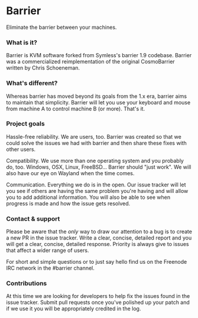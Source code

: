 # Barrier

Eliminate the barrier between your machines.

### What is it?

Barrier is KVM software forked from Symless's barrier 1.9 codebase. Barrier was a commercialized reimplementation of the original CosmoBarrier written by Chris Schoeneman.

### What's different?

Whereas barrier has moved beyond its goals from the 1.x era, barrier aims to maintain that simplicity. Barrier will let you use your keyboard and mouse from machine A to control machine B (or more). That's it.

### Project goals

Hassle-free reliability. We are users, too. Barrier was created so that we could solve the issues we had with barrier and then share these fixes with other users.

Compatibility. We use more than one operating system and you probably do, too. Windows, OSX, Linux, FreeBSD... Barrier should "just work". We will also have our eye on Wayland when the time comes.

Communication. Everything we do is in the open. Our issue tracker will let you see if others are having the same problem you're having and will allow you to add additional information. You will also be able to see when progress is made and how the issue gets resolved.

### Contact & support

Please be aware that the *only* way to draw our attention to a bug is to create a new PR in the issue tracker. Write a clear, concise, detailed report and you will get a clear, concise, detailed response. Priority is always give to issues that affect a wider range of users.

For short and simple questions or to just say hello find us on the Freenode IRC network in the #barrier channel.

### Contributions

At this time we are looking for developers to help fix the issues found in the issue tracker. Submit pull requests once you've polished up your patch and if we use it you will be appropriately credited in the log.
